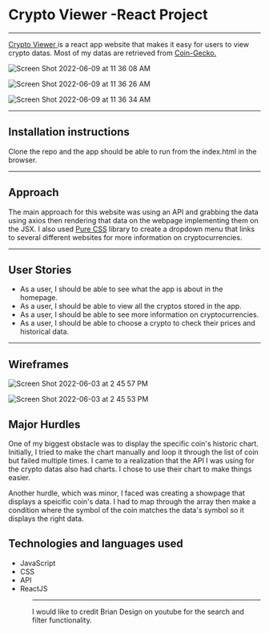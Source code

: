 # Crypto Viewer -React Project
---

<a href="https://crypto-viewer-sonam.netlify.app">Crypto Viewer </a> is a react app website that makes it easy for users to view crypto datas. Most of my datas are retrieved from <a href="https://www.coingecko.com/">Coin-Gecko.</a>

![Screen Shot 2022-06-09 at 11 36 08 AM](https://user-images.githubusercontent.com/101905331/172888785-59a47aef-11d2-44c0-96ca-80ad4a2396a2.png)

![Screen Shot 2022-06-09 at 11 36 26 AM](https://user-images.githubusercontent.com/101905331/172888799-5b02be78-842d-4b1c-89d4-dfd57988d2ce.png)

![Screen Shot 2022-06-09 at 11 36 34 AM](https://user-images.githubusercontent.com/101905331/172888825-7b8467e3-0926-43be-9f72-98331014e97a.png)

---
## Installation instructions

Clone the repo and the app should be able to run from the index.html in the browser.

---
## Approach

The main approach for this website was using an API and grabbing the data using axios then rendering that data on the webpage implementing them on the JSX. I also used <a href="https://purecss.io/">Pure CSS</a> library to create a dropdown menu that links to several different websites for more information on cryptocurrencies.

---
## User Stories
<ul>
  <li>As a user, I should be able to see what the app is about in the homepage.
</li>
  <li>As a user, I should be able to view all the cryptos stored in the app.
</li>
  <li>As a user, I should be able to see more information on cryptocurrencies.
</li>
  <li>As a user, I should be able to choose a crypto to check their prices and historical data.
</li>
</ul>

---
## Wireframes

![Screen Shot 2022-06-03 at 2 45 57 PM](https://user-images.githubusercontent.com/101905331/172910371-870f3b63-a15c-4266-a9d1-ac61aa46943f.png)

![Screen Shot 2022-06-03 at 2 45 53 PM](https://user-images.githubusercontent.com/101905331/172910379-16500282-14a6-442f-ab6b-1e5bbd49fcad.png)

## Major Hurdles

One of my biggest obstacle was to display the specific coin's historic chart. Initially, I tried to make the chart manually and loop it through the list of coin but failed multiple times. I came to a realization that the API I was using for the crypto datas also had charts. I chose to use their chart to make things easier.

Another hurdle, which was minor, I faced was creating a showpage that displays a speicific coin's data. I had to map through the array then make a condition where the symbol of the coin matches the data's symbol so it displays the right data.

## Technologies and languages used 

<ul>
  <li>JavaScript </li>
  <li>CSS </li>
  <li>API</li>
  <li>ReactJS </li>
<ul>
  
---

I would like to credit Brian Design on youtube for the search and filter functionality. 
